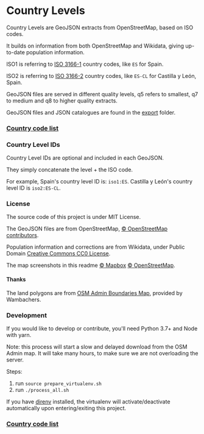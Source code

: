 # Country Levels

Country Levels are GeoJSON extracts from OpenStreetMap, based on ISO codes.

It builds on information from both OpenStreetMap and Wikidata, giving up-to-date population information.

ISO1 is referring to [ISO 3166-1](https://en.wikipedia.org/wiki/ISO_3166-1) country codes, like `ES` for Spain.

ISO2 is referring to [ISO 3166-2](https://en.wikipedia.org/wiki/ISO_3166-2) country codes, like `ES-CL` for Castilla y León, Spain.

GeoJSON files are served in different quality levels, q5 refers to smallest, q7 to medium and q8 to higher quality extracts. 

GeoJSON files and JSON catalogues are found in the [export](export) folder.



### [Country code list](docs/iso1_list.md)



### Country Level IDs

Country Level IDs are optional and included in each GeoJSON.

They simply concatenate the level + the ISO code.

For example, Spain's country level ID is: `iso1:ES`. Castilla y León's country level ID is `iso2:ES-CL`.



### License

The source code of this project is under MIT License.

The GeoJSON files are from OpenStreetMap, [© OpenStreetMap contributors](https://www.openstreetmap.org/copyright).

Population information and corrections are from Wikidata, under Public Domain [Creative Commons CC0 License](https://creativecommons.org/publicdomain/zero/1.0/).



The map screenshots in this readme [© Mapbox](https://www.mapbox.com/about/maps/) [© OpenStreetMap](https://openstreetmap.org/about/).



#### Thanks

The land polygons are from [OSM Admin Boundaries Map](https://wambachers-osm.website/boundaries/), provided by Wambachers. 



### Development

If you would like to develop or contribute, you'll need Python 3.7+ and Node with yarn.

Note: this process will start a slow and delayed download from the OSM Admin map. It will take many hours, to make sure we are not overloading the server.

Steps:

1. run `source prepare_virtualenv.sh`
2. run `./process_all.sh`

If you have [direnv](https://direnv.net/) installed, the virtualenv will activate/deactivate automatically upon entering/exiting this project.



### [Country code list](docs/iso1_list.md)
